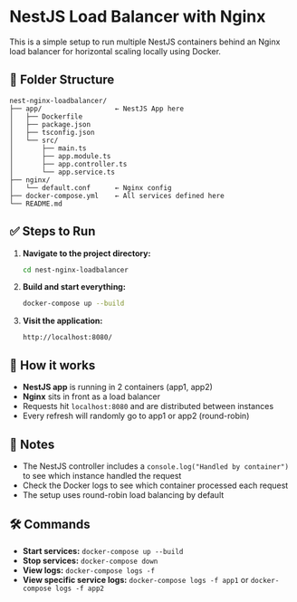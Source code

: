 # NestJS Load Balancer with Nginx

This is a simple setup to run multiple NestJS containers behind an Nginx load balancer for horizontal scaling locally using Docker.

## 🧱 Folder Structure

```
nest-nginx-loadbalancer/
├── app/                  ← NestJS App here
│   ├── Dockerfile
│   ├── package.json
│   ├── tsconfig.json
│   └── src/
│       ├── main.ts
│       ├── app.module.ts
│       ├── app.controller.ts
│       └── app.service.ts
├── nginx/
│   └── default.conf      ← Nginx config
├── docker-compose.yml    ← All services defined here
└── README.md
```

## ✅ Steps to Run

1. **Navigate to the project directory:**
   ```bash
   cd nest-nginx-loadbalancer
   ```

2. **Build and start everything:**
   ```bash
   docker-compose up --build
   ```

3. **Visit the application:**
   ```
   http://localhost:8080/
   ```

## 🧠 How it works

- **NestJS app** is running in 2 containers (app1, app2)
- **Nginx** sits in front as a load balancer
- Requests hit `localhost:8080` and are distributed between instances
- Every refresh will randomly go to app1 or app2 (round-robin)

## 📝 Notes

- The NestJS controller includes a `console.log("Handled by container")` to see which instance handled the request
- Check the Docker logs to see which container processed each request
- The setup uses round-robin load balancing by default

## 🛠️ Commands

- **Start services:** `docker-compose up --build`
- **Stop services:** `docker-compose down`
- **View logs:** `docker-compose logs -f`
- **View specific service logs:** `docker-compose logs -f app1` or `docker-compose logs -f app2` 